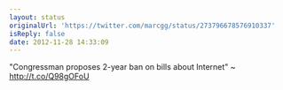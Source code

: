 ```yaml
---
layout: status
originalUrl: 'https://twitter.com/marcgg/status/273796678576910337'
isReply: false
date: 2012-11-28 14:33:09
---
```


"Congressman proposes 2-year ban on bills about Internet" ~ http://t.co/Q98gOFoU
